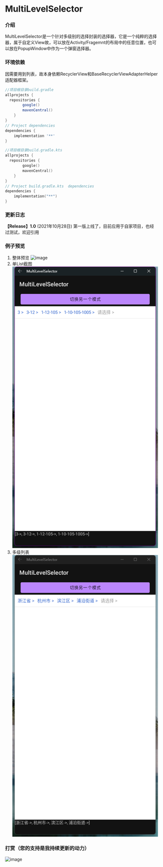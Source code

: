 # MultiLevelSelector

### 介绍

MultiLevelSelector是一个针对多级别的选择封装的选择器，它是一个纯粹的选择器，属于自定义View故，可以放在Activity/Fragemnt的布局中的任意位置，也可以放在PopupWindow中作为一个弹窗选择器。

### 环境依赖

因需要用到列表，故本身依赖RecyclerView和BaseRecyclerViewAdapterHelper适配器框架。

```groovy
//项目根目录build.gradle
allprojects {
  repositories {
        google()
        mavenCentral()
    }
}
// Project dependencies
dependencies {
    implementation '**'
}
```

```kotlin
//项目根目录build.gradle.kts
allprojects {
  repositories {
        google()
        mavenCentral()
    }
}
// Project build.gradle.kts  dependencies
dependencies {
    implementation("**")
}
```




### 更新日志

**【Release】1.0** (2021年10月28日)
	第一版上线了，目前应用于自家项目，也经过测试，欢迎引用

### 例子预览
1. 整体预览
![image](https://github.com/ChawLoo/MultiLevelSelector/blob/master/screenshot/%E6%95%B4%E4%BD%93%E6%BC%94%E7%A4%BA.gif)
2. 单List截图
![image](https://github.com/ChawLoo/MultiLevelSelector/blob/master/screenshot/%E4%B8%80%E4%B8%AA%E5%88%97%E8%A1%A8%E5%A4%9A%E7%BA%A7%E9%80%89%E6%8B%A9.png)
3. 多级列表
![image](https://github.com/ChawLoo/MultiLevelSelector/blob/master/screenshot/%E7%9C%81%E5%B8%82%E5%8C%BA%E5%AD%90%E9%9B%86%E6%A8%A1%E5%BC%8F.png)
### 打赏（您的支持是我持续更新的动力）
![image](https://user-images.githubusercontent.com/26214519/139214994-71b782c2-7a42-4e66-8819-364fdb76e420.png)
